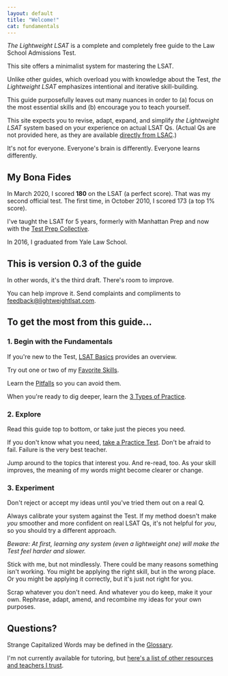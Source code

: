 ```yaml
---
layout: default
title: "Welcome!"
cat: fundamentals
---
```


*The Lightweight LSAT* is a complete and completely free guide to the Law School Admissions Test.

This site offers a minimalist system for mastering the LSAT.

Unlike other guides, which overload you with knowledge about the Test, *the Lightweight LSAT* emphasizes intentional and iterative skill-building.

This guide purposefully leaves out many nuances in order to (a) focus on the most essential skills and (b) encourage you to teach yourself.

This site expects you to revise, adapt, expand, and simplify *the Lightweight LSAT* system based on your experience on actual LSAT Qs. (Actual Qs are not provided here, as they are available [directly from LSAC](https://lawhub.lsac.org).)

It's not for everyone. Everyone's brain is differently. Everyone learns differently.

## My Bona Fides

In March 2020, I scored **180** on the LSAT (a perfect score). That was my second official test. The first time, in October 2010, I scored 173 (a top 1% score).

I've taught the LSAT for 5 years, formerly with Manhattan Prep and now with the [Test Prep Collective](https://testprepcollective.com).

In 2016, I graduated from Yale Law School.

## This is version 0.3 of the guide

In other words, it's the third draft. There's room to improve.

You can help improve it. Send complaints and compliments to feedback@lightweightlsat.com.

## To get the most from this guide...

### 1. Begin with the Fundamentals

If you're new to the Test, [LSAT Basics](basics.html) provides an overview.

Try out one or two of my [Favorite Skills](skills.html).

Learn the [Pitfalls](pitfalls.html) so you can avoid them.

When you're ready to dig deeper, learn the [3 Types of Practice](practice.html).

### 2. Explore

Read this guide top to bottom, or take just the pieces you need.

If you don't know what you need, [take a Practice Test](https://lawhub.lsac.org/). Don't be afraid to fail. Failure is the very best teacher.

Jump around to the topics that interest you. And re-read, too. As your skill improves, the meaning of my words might become clearer or change.

### 3. Experiment

Don't reject or accept my ideas until you've tried them out on a real Q.

Always calibrate your system against the Test. If my method doesn't make *you* smoother and more confident on real LSAT Qs, it's not helpful for *you*, so you should try a different approach.

*Beware: At first, learning any system (even a lightweight one) will make the Test feel harder and slower.*

Stick with me, but not mindlessly. There could be many reasons something isn't working. You might be applying the right skill, but in the wrong place. Or you might be applying it correctly, but it's just not right for you.

Scrap whatever you don't need. And whatever you do keep, make it your own. Rephrase, adapt, amend, and recombine my ideas for your own purposes. 

## Questions?

Strange Capitalized Words may be defined in the [Glossary](glossary.html).

I'm not currently available for tutoring, but [here's a list of other resources and teachers I trust](recommendations.html).
